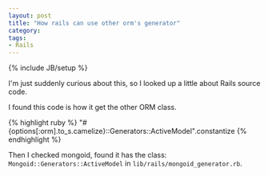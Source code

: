 ```yaml
---
layout: post
title: "How rails can use other orm's generator"
category: 
tags:
- Rails
---
```

{% include JB/setup %}

I'm just suddenly curious about this, so I looked up a little about Rails source code.

I found this code is how it get the other ORM class.

{% highlight ruby %}
"#{options[:orm].to_s.camelize}::Generators::ActiveModel".constantize
{% endhighlight %}

Then I checked mongoid, found it has the class: `Mongoid::Generators::ActiveModel` in `lib/rails/mongoid_generator.rb`.
